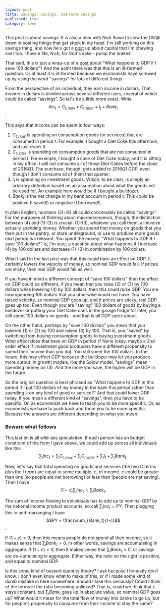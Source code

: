 ```yaml
---
layout: post
title: Savings, Savings, and More Savings
published: true
category: feed
---
```


This post is about savings. It is also a plea with Nick Rowe to slow the *)#*#@ down in posting things that get stuck in my head. I'm still working on this savings thing, and now he's got a [post](http://worthwhile.typepad.com/worthwhile_canadian_initi/2014/05/mrscc1r1mpkmrtcidmrtcidt.html) up about capital that I'm chewing over too. I have a life, Nick, for God's sake - pump the brakes!

That said, this is just a wrap-up of a [post](https://growthecon.com/blog/Savings/) about "What happens to GDP if I save 100 dollars"? And the point there was that this is an ill-formed question. Or at least it is ill-formed because we economists have screwed up by using the word "savings" for lots of different things. 

From the perspective of an individual, they earn income in dollars. That income in dollars is divided across several different uses, several of which could be called "savings". So let's be a little more exact. Write $$Inc_t = C_{t,now} + C_{t,later} + I_t + Bank_t$$.

This says that income can be spent in four ways:

1. $C_{t,now}$ is spending on consumption goods (or services) that are consumed in period $t$. For example, I bought a Diet Coke this afternoon, and just drank it. 
2. $C_{t,later}$ is spending on consumption goods that are *not* consumed in period $t$. For example, I bought a case of Diet Coke today, and it is sitting in my office. I will not consume all of those Diet Cokes before the close of 2016Q1. The purchase, though, gets added to 2016Q1 GDP, even though I don't consume all of them that quarter.
3. $I_t$ is spending on investment goods. Which, to be clear, is simply an arbitrary definition based on an assumption about what the goods will be used for. An example here would be if I bought a bulldozer. 
4. $Bank_t$ is the net change in my bank account in period $t$. This could be positive (I saved!) or negative (I borrowed!).

In plain English, numbers (2)-(4) all could conceivably be called "savings". For the purposes of thinking about macroeconomics, though, the distinction between (4) and (1)-(3) is crucial. (1)-(3), whatever you call them, all involve actually *spending* money. Whether you spend that money on goods that you then put in the pantry, or store underground, or use to produce more goods next period is irrelevant. You spent the money. "What happens to GDP if I save 100 dollars?" is, I'm sure, a question about what happens if I increase (4) by 100 dollars and decrease (1)-(3) in combination by 100 dollars.

What I said in the last post was that this *could* have an effect on GDP. It certainly lowers the velocity of money, so nominal GDP would fall. If prices are sticky, then real GDP would fall as well. 

If you have in mind a different concept of "save 100 dollars" then the effect on GDP could be different. If you mean that you raise (2) or (3) by 100 dollars while lowering (4) by 100 dollars, then this could *raise* GDP. You are now spending 100 dollars that you otherwise would not have. You have raised velocity, so nominal GDP goes up, and if prices are sticky, real GDP goes up too. Even though you are "saving" 100 dollars of goods by buying a bulldozer or putting your Diet Coke cans in the garage fridge for later, you still spent 100 dollars on goods - and that is all GDP cares about.

On the other hand, perhaps by "save 100 dollars" you mean that you lowered (1) or (2) by 100 and raised (3) by 100. That is, you "saved" by switching from buying consumption goods to buying investment goods. What effect does that have on GDP in period $t$? None (okay, maybe a 2nd order effect if investment good producers have a different propensity to spend their income than you do). You still spent the 100 dollars. In the future, this may effect GDP because the bulldozer may let you produce more output. In growth models, like the Solow model, "savings" mean spending money on (3). And the more you save, the higher will be GDP in the future. 

So the original question is best phrased as "What happens to GDP in this period if I put 100 dollars of my money in the bank this period rather than spending it on any kind of good or service?" And that *could* lower GDP today. If you mean a different kind of "savings", then you have to be specific. Or, as economists we have to teach you to be more specific. Or, as economists we have to push back and force you to be more specific. Because the answers are different depending on what you mean.

### Beware what follows
This last bit is all wild-ass speculation. If each person has an budget constraint of the form I gave above, we could add up across all individuals like this
$$\sum_i Inc_t = \sum_i C_{t,now} + \sum_i C_{t,later} + \sum_i I_t + \sum_i Bank_t.$$

Now, let's say that total spending on goods and services (the two C terms plus the I term) are equal to some multiple, $c$, of income. $c$ could be greater than one (so people are net borrowing) or less than (people are net saving). Then I have
$$(1-c) \sum_i Inc_t = \sum_i Bank_t.$$

The sum of income flowing to individuals has to add up to nominal GDP by the national income product accounts, so call $\sum_i Inc_t = PY$. Then plugging this in and rearranging I have
$$PY = \frac{\sum_i Bank_t}{1-c}$$.

If $(1-c)>0$, then this means people do not spend all their income, so it makes sense that $\sum_i Bank_t >0$. In other words, savings are accumulating in aggregate. If $(1-c)<0$, then it makes sense that $\sum_i Bank_t<0$, or savings are de-cumulating in aggregate. Either way, the ratio on the right is positive, and equal to nominal GDP.

Is this some kind of bastard quantity theory? I ask because I honestly don't know. I don't even know what to make of this, or if I made some kind of dumb mistake in here somewhere. Should I take this seriously? Could I think of the terms in the ratio becoming unlinked? That is, could we think that $c$ stays constant, but $\sum_i Bank_t$ goes up in absolute value, so nominal GDP goes up? What would it mean for the total flow of money into banks to go up, but for people's propensity to consume from their income to stay the same? 
